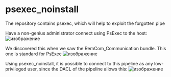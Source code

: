 # psexec_noinstall
The repository contains psexec, which will help to exploit the forgotten pipe

Have a non-genius administrator connect using PsExec to the host:
![изображение](https://user-images.githubusercontent.com/92790655/220080852-9588a359-b413-4b75-86ef-dc177aa59f55.png)


We discovered this when we saw the RemCom_Communication bundle. This one is standard for PsExec
![изображение](https://user-images.githubusercontent.com/92790655/220081012-c10148d6-4aef-4951-86b8-efe769d52fb7.png)


Using psexec_noinstall, it is possible to connect to this pipeline as any low-privileged user, since the DACL of the pipeline allows this:
![изображение](https://user-images.githubusercontent.com/92790655/220081419-fe45e1b0-c57a-4f10-9f61-9b6345443e87.png)
